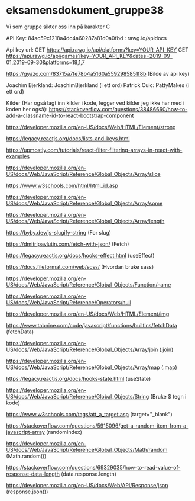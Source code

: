 # eksamensdokument_gruppe38

Vi som gruppe sikter oss inn på karakter C

API Key: 84ac59c1218a4dc4a60287a81d0a0fbd : rawg.io/apidocs

Api key url: GET https://api.rawg.io/api/platforms?key=YOUR_API_KEY
GET https://api.rawg.io/api/games?key=YOUR_API_KEY&dates=2019-09-01,2019-09-30&platforms=18,1,7

https://gyazo.com/83715a7fe78b4a5160a5592985851f8b
(Bilde av api key)

Joachim Bjerkland: JoachimBjerkland (i ett ord)
Patrick Cuic: PattyMakes (i ett ord)


Kilder (Har også lagt inn kilder i kode, legger ved kilder jeg ikke har med i koden her også):
https://stackoverflow.com/questions/38486660/how-to-add-a-classname-id-to-react-bootstrap-component

https://developer.mozilla.org/en-US/docs/Web/HTML/Element/strong

https://legacy.reactjs.org/docs/lists-and-keys.html

https://upmostly.com/tutorials/react-filter-filtering-arrays-in-react-with-examples

https://developer.mozilla.org/en-US/docs/Web/JavaScript/Reference/Global_Objects/Array/slice

https://www.w3schools.com/html/html_id.asp

https://developer.mozilla.org/en-US/docs/Web/JavaScript/Reference/Global_Objects/Array/some

https://developer.mozilla.org/en-US/docs/Web/JavaScript/Reference/Global_Objects/Array/length

https://byby.dev/js-slugify-string (For slug)

https://dmitripavlutin.com/fetch-with-json/ (Fetch)

https://legacy.reactjs.org/docs/hooks-effect.html (useEffect)

https://docs.fileformat.com/web/scss/ (Hvordan bruke sass)

https://developer.mozilla.org/en-US/docs/Web/JavaScript/Reference/Global_Objects/Function/name

https://developer.mozilla.org/en-US/docs/Web/JavaScript/Reference/Operators/null

https://developer.mozilla.org/en-US/docs/Web/HTML/Element/img

https://www.tabnine.com/code/javascript/functions/builtins/fetchData (fetchData)

https://developer.mozilla.org/en-US/docs/Web/JavaScript/Reference/Global_Objects/Array/join (.join)

https://developer.mozilla.org/en-US/docs/Web/JavaScript/Reference/Global_Objects/Array/map (.map)

https://legacy.reactjs.org/docs/hooks-state.html (useState)

https://developer.mozilla.org/en-US/docs/Web/JavaScript/Reference/Global_Objects/String (Bruke $ tegn i kode)

https://www.w3schools.com/tags/att_a_target.asp (target="_blank")

https://stackoverflow.com/questions/5915096/get-a-random-item-from-a-javascript-array (randomIndex)

https://developer.mozilla.org/en-US/docs/Web/JavaScript/Reference/Global_Objects/Math/random (Math.random())

https://stackoverflow.com/questions/69329035/how-to-read-value-of-response-data-length (data.response.length)

https://developer.mozilla.org/en-US/docs/Web/API/Response/json (response.json())
